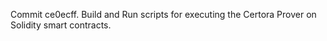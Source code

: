 Commit ce0ecff.                    Build and Run scripts for executing the Certora Prover on Solidity smart contracts.